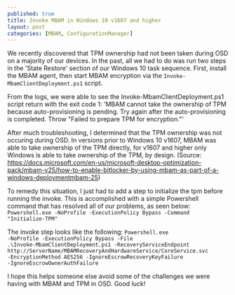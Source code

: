 ```yaml
---
published: true
title: Invoke MBAM in Windows 10 v1607 and higher
layout: post
categories: [MBAM, ConfigurationManager]
---
```

We recently discovered that TPM ownership had not been taken during OSD on a majority of our devices.  In the past, all we had to do was run two steps in the 'State Restore' section of our Windows 10 task sequence.  First, install the MBAM agent, then start MBAM encryption via the <code>Invoke-MbamClientDeployment.ps1</code> script.

From the logs, we were able to see the Invoke-MbamClientDeployment.ps1 script return with the exit code 1: 'MBAM cannot take the ownership of TPM because auto-provisioning is pending. Try again after the auto-provisioning is completed. Throw "Failed to prepare TPM for encryption."'

After much troubleshooting, I determined that the TPM ownership was not occuring during OSD.  In versions prior to Windows 10 v1607, MBAM was able to take ownership of the TPM directly, for v1607 and higher only Windows is able to take ownership of the TPM, by design. (Source: https://docs.microsoft.com/en-us/microsoft-desktop-optimization-pack/mbam-v25/how-to-enable-bitlocker-by-using-mbam-as-part-of-a-windows-deploymentmbam-25)

To remedy this situation, I just had to add a step to initialize the tpm before running the invoke.  This is accomplished with a simple Powershell command that has resolved all of our problems, as seen below:
<code>Powershell.exe -NoProfile -ExecutionPolicy Bypass -Command "Initialize-TPM"</code>

The invoke step looks like the following: <code>Powershell.exe -NoProfile -ExecutionPolicy Bypass -File .\Invoke-MbamClientDeployment.ps1 -RecoveryServiceEndpoint http://ServerName/MBAMRecoveryAndHardwareService/CoreService.svc -EncryptionMethod AES256 -IgnoreEscrowRecoveryKeyFailure -IgnoreEscrowOwnerAuthFailure</code>

I hope this helps someone else avoid some of the challenges we were having with MBAM and TPM in OSD.  Good luck!